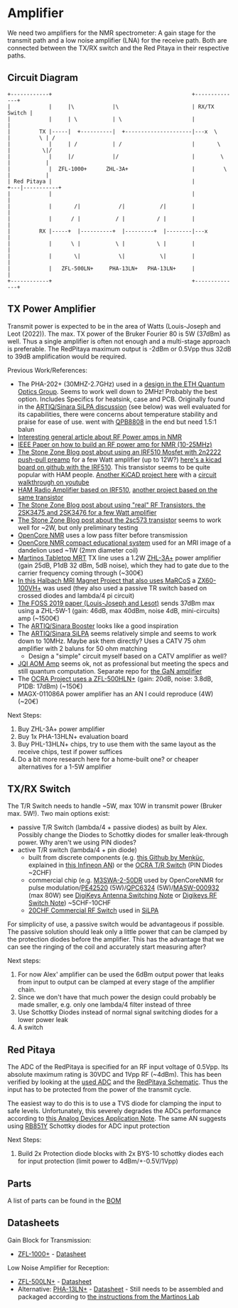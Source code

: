 # Amplifier

We need two amplifiers for the NMR spectrometer: A gain stage for the transmit path and a low noise amplifier (LNA) for the receive path. Both are connected between the TX/RX switch and the Red Pitaya in their respective paths.

## Circuit Diagram
```text
+------------+                                            +--------------+
|            |     |\            |\                       | RX/TX Switch |
|            |     | \           | \                      |              |
|         TX |-----|  +----------|  +---------------------|---x  \       |         \ | /
|            |     | /           | /                      |       \      |          \|/
|            |     |/            |/                       |        \     |           |
|            |  ZFL-1000+      ZHL-3A+                    |         \    |           |
| Red Pitaya |                                            |          +---|-----------+
|            |                                            |              |
|            |       /|            /|           /|        |              |
|            |      / |           / |          / |        |              |
|         RX |-----+  |----------+  |---------+  |--------|---x          |
|            |      \ |           \ |          \ |        |              |
|            |       \|            \|           \|        |              |
|            |   ZFL-500LN+     PHA-13LN+   PHA-13LN+     |              |
+------------+                                            +--------------+
```

## TX Power Amplifier
Transmit power is expected to be in the area of Watts (Louis-Joseph and Leot (2022)). The max. TX power of the Bruker Fourier 80 is 5W (37dBm) as well. Thus a single amplifier is often not enough and a multi-stage approach is preferable. The RedPitaya maximum output is -2dBm or 0.5Vpp thus 32dB to 39dB amplification would be required.

Previous Work/References:
- The PHA-202+ (30MHZ-2.7GHz) used in a [design in the ETH Quantum Optics Group](https://www.changpuak.ch/electronics/PHA-202+Amplifier.php). Seems to work well down to 2MHz! Probably the best option. Includes Specifics for heatsink, case and PCB. Originally found in the [ARTIQ/Sinara SiLPA discussion](https://github.com/sinara-hw/SiLPA_HL/issues/1) (see below) was well evaluated for its capabilities, there were concerns about temperature stability and praise for ease of use. went with [QPB8808](https://www.qorvo.com/products/p/QPB8808) in the end but need 1.5:1 balun
- [Interesting general article about RF Power amps in NMR](http://www.cpcamps.com/introduction-to-nmr-mri-amplifiers.html)
- [IEEE Paper on how to build an RF power amp for NMR (10-25MHz)](https://ieeexplore.ieee.org/document/5163353)
- [The Stone Zone Blog post about using an IRF510 Mosfet with 2n2222 push-pull preamp](http://thestone.zone/radio/2020/12/13/multi-watt-amplifier.html) for a few Watt amplifier (up to 12W?) [here's a kicad board on github with the IRF510](https://github.com/paulh002/IRF510-rf-amplifier). This transistor seems to be quite popular with HAM people. [Another KiCAD project here](https://github.com/thaaraak/IRF510-Amplifier-v2) with a [circuit walkthrough on youtube](https://www.youtube.com/watch?v=D4UhOmum_oU)
- [HAM Radio Amplifier based on IRF510](https://github.com/kholia/HF-PA-v6), [another project based on the same transistor](https://github.com/paulh002/IRF510-rf-amplifier)
- [The Stone Zone Blog post about using "real" RF Transistors, the 2SK3475 and 2SK3476 for a few Watt amplifier](http://thestone.zone/radio/2021/06/05/power-amplifier.html)
- [The Stone Zone Blog post about the 2sc573 transistor](http://thestone.zone/radio/2022/12/20/2sc573-testing.html) seems to work well for ~2W, but only preliminary testing
- [OpenCore NMR](https://reader.elsevier.com/reader/sd/pii/S1090780708000670?token=C091614A806EFA2BEE0FBD33618073B2E48461C188AAA27B69640A102C862D004694C98189A10EBBDE6AD556E4D1E2EC&originRegion=eu-west-1&originCreation=20230510092722) uses a low pass filter before transmission
- [OpenCore NMR compact educational system](https://www.sciencedirect.com/science/article/pii/B9780080970721000078?via%3Dihub) used for an MRI image of a dandelion used ~1W (2mm diameter coil)
- [Martinos Tabletop MRT](https://tabletop.martinos.org/index.php?title=Hardware:RF) TX line uses a 1.2W [ZHL-3A+](https://www.minicircuits.com/pdfs/ZHL-3A.pdf) power amplifier (gain 25dB, P1dB 32 dBm, 5dB noise), which they had to gate due to the carrier frequency coming through (~300€)
- [In this Halbach MRI Magnet Project that also uses MaRCoS](https://pure.tudelft.nl/ws/portalfiles/portal/150811992/NMR_in_Biomedicine_2023_Obungoloch_On_site_construction_of_a_point_of_care_low_field_MRI_system_in_Africa.pdf) a [ZX60-100VH+](https://www.minicircuits.com/WebStore/dashboard.html?model=ZX60-100VH%2B) was used (they also used a passive TR switch based on crossed diodes and lambda/4 pi circuit)
- [The FOSS 2019 paper (Louis-Joseph and Lesot)](../../literature/related_projects/foss_nmr_spectrometer_15MHz.pdf) sends 37dBm max using a ZHL-5W-1 (gain: 46dB, max 40dBm, noise 4dB, mini-circuits) amp (~1500€)
- The [ARTIQ/Sinara Booster](https://github.com/sinara-hw/Booster/wiki) looks like a good inspiration
- The [ARTIQ/Sinara SiLPA](https://github.com/sinara-hw/SiLPA_HL/issues/1) seems relatively simple and seems to work down to 10MHz. Maybe ask them directly? Uses a CATV 75 ohm amplifier with 2 baluns for 50 ohm matching
  - Design a "simple" circuit myself based on a CATV amplifier as well?
- [JQI AOM Amp](https://github.com/JQIamo/aom-driver) seems ok, not as professional but meeting the specs and still quantum computation. Separate repo for [the GaN amplifier](https://github.com/JQIamo/GaN-Amplifier)
- The [OCRA Project uses a ZFL-500HLN+](https://www.minicircuits.com/pdfs/ZFL-500HLN.pdf) (gain: 20dB, noise: 3.8dB, P1DB: 17dBm) (~150€)
- MAGX-011086A power amplifier has an AN I could reproduce (4W) (~20€)

Next Steps:
1. Buy ZHL-3A+ power amplifier
2. Buy 1x PHA-13HLN+ evaluation board
3. Buy PHL-13HLN+ chips, try to use them with the same layout as the receive chips, test if power suffices
4. Do a bit more research here for a home-built one? or cheaper alternatives for a 1-5W amplifier

## TX/RX Switch
The T/R Switch needs to handle  ~5W, max 10W in transmit power (Bruker max. 5W!). Two main options exist:
- passive T/R Switch (lambda/4 + passive diodes) as built by Alex. Possibly change the Diodes to Schottky diodes for smaller leak-through power. Why aren't we using PIN diodes?
- active T/R switch (lambda/4 + pin diode)
  - built from discrete components (e.g. [this Github by Menküc](https://github.com/menkueclab/TR-Switch), explained in  [this Infineon AN](https://www.infineon.com/dgdl/Infineon-AN_1809_PL32_1810_172154_PIN%20diodes%20in%20RF%20sw%20applications-AN-v01_00-EN.pdf?fileId=5546d46265f064ff016643e2bc241042)) or the [OCRA T/R Switch](https://zeugmatographix.org/ocra/2021/09/30/transmit-receive-switch-for-the-ocra-tabletop-mri-system/) (PIN Diodes ~2CHF)
  - commercial chip (e.g. [M3SWA-2-50DR](https://www.minicircuits.com/pdfs/M3SWA-2-50DR.pdf) used by OpenCoreNMR for pulse modulation/[PE42520](https://www.psemi.com/pdf/datasheets/pe42520ds.pdf) (5W)/[QPC6324](https://www.mouser.ch/datasheet/2/412/QPC6324_Data_Sheet-1265756.pdf) (5W)/[MASW-000932](https://www.mouser.ch/datasheet/2/249/MASW_000932-838129.pdf) (max 80W) see [DigiKeys Antenna Switching Note](https://www.digikey.ch/en/articles/how-to-quickly-safely-switch-antenna-transducer-transmit-receive-modes) or [Digikeys RF Switch Note](https://www.digikey.de/de/articles/choosing-an-rf-switch)) ~5CHF-10CHF
  - [20CHF Commercial RF Switch](https://www.mikroe.com/rf-switch-click) used in [SiLPA](https://github.com/sinara-hw/SiLPA_HL/issues/1)
  
For simplicity of use, a passive switch would be advantageous if possible. The passive solution should leak only a little power that can be clamped by the protection diodes before the amplifier. This has the advantage that we can see the ringing of the coil and accurately start measuring after?

Next steps:
1. For now Alex' amplifier can be used the 6dBm output power that leaks from input to output can be clamped at every stage of the amplifier chain.
2. Since we don't have that much power the design could probably be made smaller, e.g. only one lambda/4 filter instead of three
3. Use Schottky Diodes instead of normal signal switching diodes for a lower power leak
4. A switch 


## Red Pitaya
The ADC of the RedPitaya is specified for an RF input voltage of 0.5Vpp. Its absolute maximum rating is 30VDC and 1Vpp RF (~4dBm). This has been verified by looking at the [used ADC](https://www.analog.com/media/en/technical-documentation/data-sheets/218543f.pdf) and the [RedPitaya Schematic](../../literature/instruments/Customer_Schematics_STEM122-16SDR_V1r1(Series1).PDF). Thus the input has to be protected from the power of the transmit cycle.

The easiest way to do this is to use a TVS diode for clamping the input to safe levels. Unfortunately, this severely degrades the ADCs performance according to [this Analog Devices Application Note](../../literature/instruments/rf-samp-adc-input-protection.pdf). The same AN suggests using [RB851Y](https://www.mouser.com/datasheet/2/348/rb851y-209815.pdf) Schottky diodes for ADC input protection

Next Steps:
1. Build 2x Protection diode blocks with 2x BYS-10 schottky diodes each for input protection (limit power to 4dBm/+-0.5V/1Vpp)

## Parts
A list of parts can be found in the [BOM](./bom.csv)

## Datasheets

Gain Block for Transmission:
- [ZFL-1000+](https://www.minicircuits.com/WebStore/dashboard.html?model=ZFL-1000%2B) - [Datasheet](./ZFL-1000.pdf)

Low Noise Amplifier for Reception:
- [ZFL-500LN+](https://www.minicircuits.com/WebStore/dashboard.html?model=ZFL-500LN%2B) - [Datasheet](./ZFL-500LN%2B.pdf)
- Alternative: [PHA-13LN+](https://www.minicircuits.com/WebStore/dashboard.html?model=PHA-13LN%2B) - [Datasheet](./PHA-13LN%2B.pdf) - Still needs to be assembled and packaged according to [the instructions from the Martinos Lab](https://rflab.martinos.org/index.php?title=Low-noise_RF_Preamplifier)